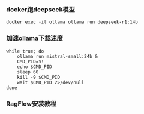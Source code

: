 
### docker跑deepseek模型
```shell
docker exec -it ollama ollama run deepseek-r1:14b
```

### 加速ollama下载速度
```shell
while true; do
    ollama run mistral-small:24b &
    CMD_PID=$!
    echo $CMD_PID
    sleep 60
    kill -9 $CMD_PID
    wait $CMD_PID 2>/dev/null
done
```
### RagFlow安装教程
